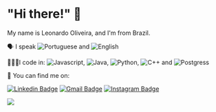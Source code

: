# "Hi there!" 👋

My name is Leonardo Oliveira, and I'm from Brazil.


🗣 I speak ![Portuguese](https://img.shields.io/badge/-Portuguese-green) and ![English](https://img.shields.io/badge/-English-blue) 

👨🏻‍💻I code in: 
![Javascript](https://img.shields.io/badge/JavaScript-F7DF1E?style=for-the-badge&logo=javascript&logoColor=black),
![Java](https://img.shields.io/badge/Java-ED8B00?style=for-the-badge&logo=java&logoColor=white),
![Python](https://img.shields.io/badge/Python-14354C?style=for-the-badge&logo=python&logoColor=white),
![C++](https://img.shields.io/badge/C%2B%2B-00599C?style=for-the-badge&logo=c%2B%2B&logoColor=white) and
![Postgress](https://img.shields.io/badge/PostgreSQL-316192?style=for-the-badge&logo=postgresql&logoColor=white)

🔎 You can find me on:

[![Linkedin Badge](https://img.shields.io/badge/-LinkedIn-blue?style=flat-square&logo=Linkedin&logoColor=white)](https://www.linkedin.com/in/leonardo-oliveira-freitas) 
[![Gmail Badge](https://img.shields.io/badge/Gmail-D14836?style=for-the-badge&logo=gmail&logoColor=white)](mailto:leoufms@gmail.com)
[![Instagram Badge](https://img.shields.io/badge/Instagram-E4405F?style=for-the-badge&logo=instagram&logoColor=white)](https://www.instagram.com/oleofelipe_/)


<p align="left">
  <img src="https://github-readme-stats.vercel.app/api?username=Leo0liveira&show_icons=true&theme=radical&include_all_commits=true&custom_title=My%20GitHub%20Stats"/>
</p>




<!--

Here are some ideas to get you started:

- 🔭 I’m currently working on ...
- 🌱 I’m currently learning ...
- 👯 I’m looking to collaborate on ...
- 🤔 I’m looking for help with ...
- 💬 Ask me about ...
- 📫 How to reach me: ...
- 😄 Pronouns: ...
- ⚡ Fun fact: ...
-->
